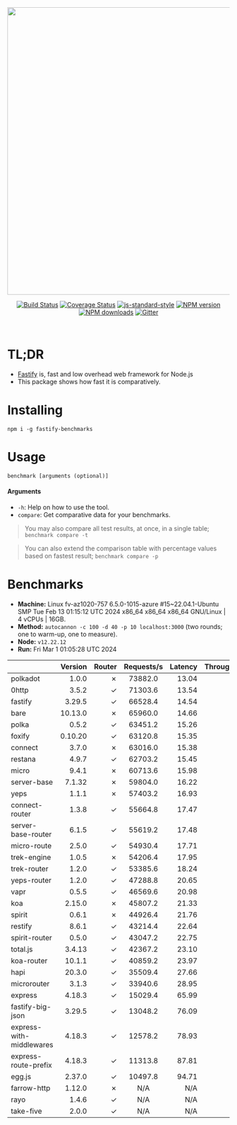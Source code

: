 <div align="center">
<img src="https://github.com/fastify/graphics/raw/master/full-logo.png" width="650" height="auto"/>
</div>

<div align="center">

[![Build Status](https://travis-ci.org/fastify/fastify.svg?branch=master)](https://travis-ci.org/fastify/fastify)
[![Coverage Status](https://coveralls.io/repos/github/fastify/fastify/badge.svg?branch=master)](https://coveralls.io/github/fastify/fastify?branch=master)
[![js-standard-style](https://img.shields.io/badge/code%20style-standard-brightgreen.svg?style=flat)](http://standardjs.com/)
[![NPM version](https://img.shields.io/npm/v/fastify.svg?style=flat)](https://www.npmjs.com/package/fastify)
[![NPM downloads](https://img.shields.io/npm/dm/fastify.svg?style=flat)](https://www.npmjs.com/package/fastify) [![Gitter](https://badges.gitter.im/gitterHQ/gitter.svg)](https://gitter.im/fastify)
</div>
<br />

# TL;DR

* [Fastify](https://github.com/fastify/fastify) is, fast and low overhead web framework for Node.js
* This package shows how fast it is comparatively.

# Installing

```
npm i -g fastify-benchmarks
```

# Usage

```
benchmark [arguments (optional)]
```

#### Arguments

* `-h`: Help on how to use the tool.
* `compare`: Get comparative data for your benchmarks.

> You may also compare all test results, at once, in a single table; `benchmark compare -t`

> You can also extend the comparison table with percentage values based on fastest result; `benchmark compare -p`
# Benchmarks
* __Machine:__ Linux fv-az1020-757 6.5.0-1015-azure #15~22.04.1-Ubuntu SMP Tue Feb 13 01:15:12 UTC 2024 x86_64 x86_64 x86_64 GNU/Linux | 4 vCPUs | 16GB.
* __Method:__ `autocannon -c 100 -d 40 -p 10 localhost:3000` (two rounds; one to warm-up, one to measure).
* __Node:__ `v12.22.12`
* __Run:__ Fri Mar  1 01:05:28 UTC 2024

|                          | Version | Router | Requests/s | Latency | Throughput/Mb |
| :--                      | --:     | --:    | :-:        | --:     | --:           |
| polkadot                 | 1.0.0   | ✗      | 73882.0    | 13.04   | 13.18         |
| 0http                    | 3.5.2   | ✓      | 71303.6    | 13.54   | 12.72         |
| fastify                  | 3.29.5  | ✓      | 66528.4    | 14.54   | 11.87         |
| bare                     | 10.13.0 | ✗      | 65960.0    | 14.66   | 11.76         |
| polka                    | 0.5.2   | ✓      | 63451.2    | 15.26   | 11.32         |
| foxify                   | 0.10.20 | ✓      | 63120.8    | 15.35   | 10.35         |
| connect                  | 3.7.0   | ✗      | 63016.0    | 15.38   | 11.24         |
| restana                  | 4.9.7   | ✓      | 62703.2    | 15.45   | 11.18         |
| micro                    | 9.4.1   | ✗      | 60713.6    | 15.98   | 10.83         |
| server-base              | 7.1.32  | ✗      | 59804.0    | 16.22   | 10.67         |
| yeps                     | 1.1.1   | ✗      | 57403.2    | 16.93   | 10.24         |
| connect-router           | 1.3.8   | ✓      | 55664.8    | 17.47   | 9.93          |
| server-base-router       | 6.1.5   | ✓      | 55619.2    | 17.48   | 9.92          |
| micro-route              | 2.5.0   | ✓      | 54930.4    | 17.71   | 9.80          |
| trek-engine              | 1.0.5   | ✗      | 54206.4    | 17.95   | 8.89          |
| trek-router              | 1.2.0   | ✓      | 53385.6    | 18.24   | 8.76          |
| yeps-router              | 1.2.0   | ✓      | 47288.8    | 20.65   | 8.43          |
| vapr                     | 0.5.5   | ✓      | 46569.6    | 20.98   | 7.64          |
| koa                      | 2.15.0  | ✗      | 45807.2    | 21.33   | 8.17          |
| spirit                   | 0.6.1   | ✗      | 44926.4    | 21.76   | 8.01          |
| restify                  | 8.6.1   | ✓      | 43214.4    | 22.64   | 7.79          |
| spirit-router            | 0.5.0   | ✓      | 43047.2    | 22.75   | 7.68          |
| total.js                 | 3.4.13  | ✓      | 42367.2    | 23.10   | 12.97         |
| koa-router               | 10.1.1  | ✓      | 40859.2    | 23.97   | 7.29          |
| hapi                     | 20.3.0  | ✓      | 35509.4    | 27.66   | 6.33          |
| microrouter              | 3.1.3   | ✓      | 33940.6    | 28.95   | 6.05          |
| express                  | 4.18.3  | ✓      | 15029.4    | 65.99   | 2.68          |
| fastify-big-json         | 3.29.5  | ✓      | 13048.2    | 76.09   | 150.11        |
| express-with-middlewares | 4.18.3  | ✓      | 12578.2    | 78.93   | 4.82          |
| express-route-prefix     | 4.18.3  | ✓      | 11313.8    | 87.81   | 4.19          |
| egg.js                   | 2.37.0  | ✓      | 10497.8    | 94.71   | 3.69          |
| farrow-http              | 1.12.0  | ✗      | N/A        | N/A     | N/A           |
| rayo                     | 1.4.6   | ✓      | N/A        | N/A     | N/A           |
| take-five                | 2.0.0   | ✓      | N/A        | N/A     | N/A           |
